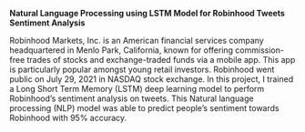 __Natural Language Processing using LSTM Model for Robinhood Tweets Sentiment Analysis__

Robinhood Markets, Inc. is an American financial services company headquartered in Menlo Park, California, known for offering commission-free trades of stocks and exchange-traded funds via a mobile app. This app is particularly popular amongst young retail investors. Robinhood went public on July 29, 2021 in NASDAQ stock exchange. In this project, I trained a Long Short Term Memory (LSTM) deep learning model to perform Robinhood’s sentiment analysis on tweets. This Natural language processing (NLP) model was able to predict people’s sentiment towards Robinhood with 95% accuracy. 
